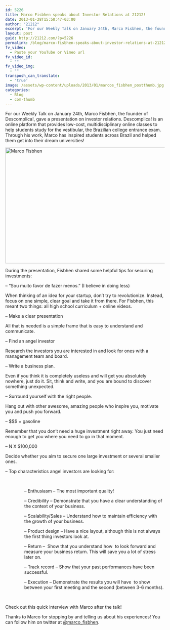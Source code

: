 ```yaml
---
id: 5226
title: Marco Fisbhen speaks about Investor Relations at 21212!
date: 2013-01-28T15:50:47-03:00
author: "21212"
excerpt: 'For our Weekly Talk on January 24th, Marco Fisbhen, the founder of Descomplica!, gave a presentation on investor relations. Descomplica! is an online platform that provides low-cost, multidisciplinary online classes to help students study for the vestibular, the Brazilian college entrance exam. '
layout: post
guid: http://21212.com/?p=5226
permalink: /blog/marco-fisbhen-speaks-about-investor-relations-at-21212/
fv_video:
  - Paste your YouTube or Vimeo url
fv_video_id:
  - ""
fv_video_img:
  - ""
transposh_can_translate:
  - 'true'
image: /assets/wp-content/uploads/2013/01/marcos_fisbhen_postthumb.jpg
categories:
  - Blog
  - com-thumb
---
```

For our Weekly Talk on January 24th, Marco Fisbhen, the founder of Descomplica!, gave a presentation on investor relations. Descomplica! is an online platform that provides low-cost, multidisciplinary online classes to help students study for the vestibular, the Brazilian college entrance exam. Through his work, Marco has inspired students across Brazil and helped them get into their dream universities!

<img class="aligncenter size-full wp-image-5227" alt="Marco Fisbhen" src="{{ site.url }}/assets/wp-content/uploads/2013/01/marcos_fisbhen.jpg" width="540" height="366" srcset="{{ site.url }}/assets/wp-content/uploads/2013/01/marcos_fisbhen.jpg 540w, {{ site.url }}/assets/wp-content/uploads/2013/01/marcos_fisbhen-300x203.jpg 300w" sizes="(max-width: 540px) 100vw, 540px" />

During the presentation, Fisbhen shared some helpful tips for securing investments:

&#8211; “Sou muito favor de fazer menos.” (I believe in doing less)

When thinking of an idea for your startup, don’t try to revolutionize. Instead, focus on one simple, clear goal and take it from there. For Fisbhen, this meant two things: all high school curriculum + online videos.

&#8211; Make a clear presentation

All that is needed is a simple frame that is easy to understand and communicate.

&#8211; Find an angel investor

Research the investors you are interested in and look for ones with a management team and board.

&#8211; Write a business plan.

Even if you think it is completely useless and will get you absolutely nowhere, just do it. Sit, think and write, and you are bound to discover something unexpected.

&#8211; Surround yourself with the right people.

Hang out with other awesome, amazing people who inspire you, motivate you and push you forward.

&#8211; $$$ = gasoline

Remember that you don’t need a huge investment right away. You just need enough to get you where you need to go in that moment.

&#8211; N X $100,000

Decide whether you aim to secure one large investment or several smaller ones.

&#8211; Top characteristics angel investors are looking for:

&nbsp;

<p style="padding-left: 60px;">
  &#8211; Enthusiasm &#8211; The most important quality!
</p>

<p style="padding-left: 60px;">
  &#8211; Credibility &#8211; Demonstrate that you have a clear understanding of the context of your business.
</p>

<p style="padding-left: 60px;">
  &#8211; Scalability/Sales &#8211; Understand how to maintain efficiency with the growth of your business.
</p>

<p style="padding-left: 60px;">
  &#8211; Product design &#8211; Have a nice layout, although this is not always the first thing investors look at.
</p>

<p style="padding-left: 60px;">
  &#8211; Return &#8211;  Show that you understand how  to look forward and measure your business return. This will save you a lot of stress later on.
</p>

<p style="padding-left: 60px;">
  &#8211; Track record &#8211; Show that your past performances have been successful.
</p>

<p style="padding-left: 60px;">
  &#8211; Execution &#8211; Demonstrate the results you will have  to show between your first meeting and the second (between 3-6 months).
</p>

&nbsp;

Check out this quick interview with Marco after the talk!



Thanks to Marco for stopping by and telling us about his experiences! You can follow him on twitter at [@marco_fisbhen](https://twitter.com/marco_fisbhen).
